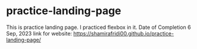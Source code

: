 # practice-landing-page

This is practice landing page.
I practiced flexbox in it.
Date of Completion 6 Sep, 2023
link for website: https://shamirafridi00.github.io/practice-landing-page/

